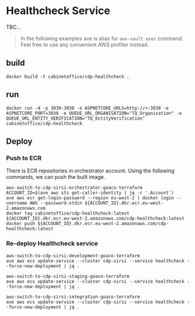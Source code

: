 # Healthcheck Service

TBC...

> In the following examples ave is alias for `aws-vault exec` command.
Feel free to use any convenient AWS profiler instead.

## build

```shell
docker build -t cabinetoffice/cdp-healthcheck .
```

## run

```shell
docker run -d -p 3030:3030 -e ASPNETCORE_URLS=http://+:3030 -e ASPNETCORE_PORT=3030 -e QUEUE_URL_ORGANISATION="TQ_Organisation" -e QUEUE_URL_ENTITY_VERIFICATION="TQ_EntityVerification" cabinetoffice/cdp-healthcheck

```

## Deploy

### Push to ECR

There is ECR repositories in orchestrator account. Using the following commands, we can push the built image.

```shell
aws-switch-to-cdp-sirsi-orchestrator-goaco-terraform
ACCOUNT_ID=$(ave aws sts get-caller-identity | jq -r '.Account')
ave aws ecr get-login-password --region eu-west-2 | docker login --username AWS --password-stdin ${ACCOUNT_ID}.dkr.ecr.eu-west-2.amazonaws.com
docker tag cabinetoffice/cdp-healthcheck:latest ${ACCOUNT_ID}.dkr.ecr.eu-west-2.amazonaws.com/cdp-healthcheck:latest
docker push ${ACCOUNT_ID}.dkr.ecr.eu-west-2.amazonaws.com/cdp-healthcheck:latest
```

### Re-deploy Healthcheck service

```shell
aws-switch-to-cdp-sirsi-development-goaco-terraform
ave aws ecs update-service --cluster cdp-sirsi --service healthcheck --force-new-deployment | jq .
```

```shell
aws-switch-to-cdp-sirsi-staging-goaco-terraform
ave aws ecs update-service --cluster cdp-sirsi --service healthcheck --force-new-deployment | jq .
```

```shell
aws-switch-to-cdp-sirsi-integration-goaco-terraform
ave aws ecs update-service --cluster cdp-sirsi --service healthcheck --force-new-deployment | jq .
```
